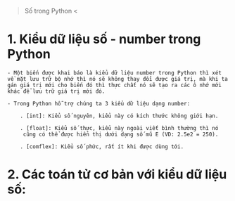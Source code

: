 > Số trong Python <

# 1. Kiểu dữ liệu số - number trong Python

    - Một biến được khai báo là kiểu dữ liệu number trong Python thì xét về mặt lưu trữ bộ nhớ thì nó sẽ không thay đổi được giá trị, mà khi ta gán giá trị mới cho biến đó thì thực chất nó sẽ tạo ra các ô nhớ mới khác để lưu trữ giá trị mới đó.

    - Trong Python hỗ trợ chúng ta 3 kiểu dữ liệu dạng number:

        . [int]: Kiểu số nguyên, kiểu này có kích thước không giới hạn.

        . [float]: Kiểu số thực, kiểu này ngoài viết bình thường thì nó
         cũng có thể được hiển thị dưới dạng số mũ E (VD: 2.5e2 = 250).

        . [comflex]: Kiểu số phức, rất ít khi được dùng tới.

# 2. Các toán tử cơ bản với kiểu dữ liệu số:
